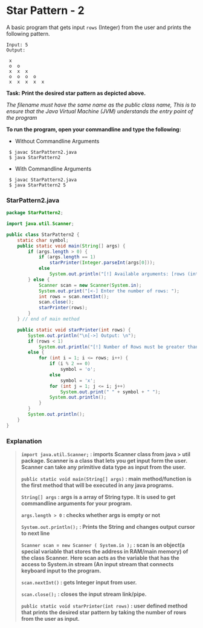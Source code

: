 # Star Pattern - 2

A basic program that gets input `rows` (Integer) from the user and prints the following pattern.

```shell
Input: 5
Output:
 
 x
 o  o
 x  x  x
 o  o  o  o
 x  x  x  x  x

```
**Task: Print the desired star pattern as depicted above.**

*The filename must have the same name as the public class name, This is to ensure that the Java Virtual Machine (JVM) understands the entry point of the program*

**To run the program, open your commandline and type the following:**
* Without Commandline Arguments
```shell
 $ javac StarPattern2.java
 $ java StarPattern2
```

* With Commandline Arguments
```shell
 $ javac StarPattern2.java
 $ java StarPattern2 5
 ```

### StarPattern2.java
```java
package StarPattern2;

import java.util.Scanner;

public class StarPattern2 {
    static char symbol;
    public static void main(String[] args) {
        if (args.length > 0) {
            if (args.length == 1)
                starPrinter(Integer.parseInt(args[0]));
            else
                System.out.println("[!] Available arguments: [rows (integer)] ");
        } else {
            Scanner scan = new Scanner(System.in);
            System.out.print("[<-] Enter the number of rows: ");
            int rows = scan.nextInt();
            scan.close();                
            starPrinter(rows);
        }
    } // end of main method

    public static void starPrinter(int rows) {
        System.out.println("\n[->] Output: \n");
        if (rows < 1)
            System.out.println("[!] Number of Rows must be greater than 1.");
        else {
            for (int i = 1; i <= rows; i++) {
                if (i % 2 == 0)
                    symbol = 'o';
                else
                    symbol = 'x';
                for (int j = 1; j <= i; j++)
                    System.out.print(" " + symbol + " ");
                System.out.println();
            }
        }
        System.out.println();
    }
}

```

### Explanation
> **`import java.util.Scanner;` : imports Scanner class from java > util package. Scanner is a class that lets you get input form the user. Scanner can take any primitive data type as input from the user.**
>
> **`public static void main(String[] args)` : main method/function is the first method that will be executed in any java programs.**
>
> **`String[] args` : args is a array of String type. It is used to get commandline arguments for your program.**          
> 
> **`args.length > 0` : checks whether args is empty or not**
>
> **`System.out.println();` : Prints the String and changes output cursor to next line**
>
> **`Scanner scan = new Scanner ( System.in );` : scan is an object(a special variable that stores the address in RAM/main memory) of the class Scanner.** 
> **Here scan acts as the variable that has the access to System.in stream (An input stream that connects keyboard input to the program.**
>
> **`scan.nextInt()` : gets Integer input from user.**
>
> **`scan.close();` : closes the input stream link/pipe.**
>
> **`public static void starPrinter(int rows)` : user defined method that prints the desired star pattern by taking the number of rows from the user as input.**